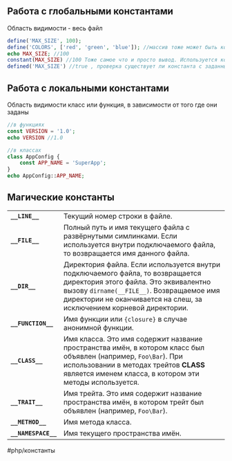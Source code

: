 ## Работа с  глобальными константами
Область видимости - весь файл
```php
define('MAX_SIZE', 100);
define('COLORS', ['red', 'green', 'blue']); //массив тоже может быть константой
echo MAX_SIZE; //100
constant(MAX_SIZE) //100 Тоже самое что и просто вывод. Используется когда имя константы заранее не известно
defined('MAX_SIZE') //true , проверка существует ли константа с заданным именем
```

## Работа с локальными константами
Область видимости класс или функция, в зависимости от того где они заданы
```php
//в функциях
const VERSION = '1.0';
echo VERSION //1.0

//в классах
class AppConfig { 
	const APP_NAME = 'SuperApp'; 
}
echo AppConfig::APP_NAME;
```
## Магические константы

|                     |                                                                                                                                                                                                                                               |
| ------------------- | --------------------------------------------------------------------------------------------------------------------------------------------------------------------------------------------------------------------------------------------- |
| **`__LINE__`**      | Текущий номер строки в файле.                                                                                                                                                                                                                 |
| **`__FILE__`**      | Полный путь и имя текущего файла с развёрнутыми симлинками. Если используется внутри подключаемого файла, то возвращается имя данного файла.                                                                                                  |
| **`__DIR__`**       | Директория файла. Если используется внутри подключаемого файла, то возвращается директория этого файла. Это эквивалентно вызову `dirname(__FILE__)`. Возвращаемое имя директории не оканчивается на слеш, за исключением корневой директории. |
| **`__FUNCTION__`**  | Имя функции или `{closure}` в случае анонимной функции.                                                                                                                                                                                       |
| **`__CLASS__`**     | Имя класса. Это имя содержит название пространства имён, в котором класс был объявлен (например, `Foo\Bar`). При использовании в методах трейтов __CLASS__ является именем класса, в котором эти методы используется.                         |
| **`__TRAIT__`**     | Имя трейта. Это имя содержит название пространства имён, в котором трейт был объявлен (например, `Foo\Bar`).                                                                                                                                  |
| **`__METHOD__`**    | Имя метода класса.                                                                                                                                                                                                                            |
| **`__NAMESPACE__`** | Имя текущего пространства имён.                                                                                                                                                                                                               |

#php/константы
